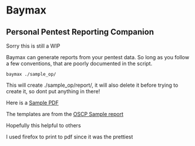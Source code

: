 # Baymax
## Personal Pentest Reporting Companion

Sorry this is still a WIP

Baymax can generate reports from your pentest data. So long as you follow a few conventions, that are poorly documented in the script.

```
baymax ./sample_op/
```

This will create ./sample_op/report/, it will also delete it before trying to create it, so dont put anything in there!

Here is a [Sample PDF](/sample_op/report/dist/final-exercise-report.pdf)

The templates are from the [OSCP Sample report](https://www.offensive-security.com/reports/sample-penetration-testing-report.pdf)

Hopefully this helpful to others

I used firefox to print to pdf since it was the prettiest
